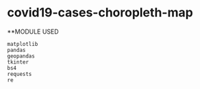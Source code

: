 # covid19-cases-choropleth-map

**MODULE USED
```
matplotlib
pandas
geopandas
tkinter
bs4
requests
re
```
